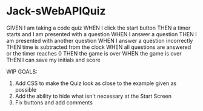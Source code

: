 # Jack-sWebAPIQuiz

GIVEN I am taking a code quiz
WHEN I click the start button
THEN a timer starts and I am presented with a question
WHEN I answer a question
THEN I am presented with another question
WHEN I answer a question incorrectly
THEN time is subtracted from the clock
WHEN all questions are answered or the timer reaches 0
THEN the game is over
WHEN the game is over
THEN I can save my initials and score

WIP GOALS: 
 1. Add CSS to make the Quiz look as close to the example given as possible
 2. Add the ability to hide what isn't necessary at the Start Screen 
 3. Fix buttons and add comments
